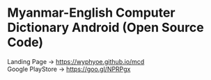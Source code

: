 Myanmar-English Computer Dictionary Android (Open Source Code)
====
Landing Page -> https://wyphyoe.github.io/mcd</br>
Google PlayStore -> https://goo.gl/NPRPgx

